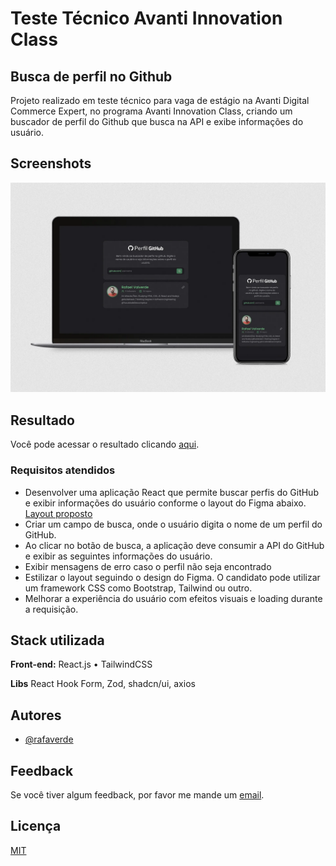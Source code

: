 # Teste Técnico Avanti Innovation Class

## Busca de perfil no Github

Projeto realizado em teste técnico para vaga de estágio na Avanti Digital Commerce Expert, no programa Avanti Innovation Class, criando um buscador de perfil do Github que busca na API e exibe informações do usuário.

## Screenshots

![Site Screenshot](./.github/preview.webp)

## Resultado

Você pode acessar o resultado clicando [aqui](https://avantigithubprofile.netlify.app/).

### Requisitos atendidos

- Desenvolver uma aplicação React que permite buscar perfis do GitHub e exibir informações do usuário conforme o layout do Figma abaixo. [Layout proposto](https://www.figma.com/proto/DqtFxC6312M32mLt8FpJjq/inovation-class?page-id=22%3A2864&node-id=22-4293&viewport=359%2C115%2C0.25&t=SHsEqEgaMrXGMKwv-1&scaling=scale-down-width&content-scaling=fixed&starting-point-node-id=22%3A4293&show-proto-sidebar=1)
- Criar um campo de busca, onde o usuário digita o nome de um perfil do GitHub.
- Ao clicar no botão de busca, a aplicação deve consumir a API do GitHub e exibir as seguintes informações do usuário.
- Exibir mensagens de erro caso o perfil não seja encontrado
- Estilizar o layout seguindo o design do Figma. O candidato pode utilizar um framework CSS como Bootstrap, Tailwind ou outro.
- Melhorar a experiência do usuário com efeitos visuais e loading durante a requisição.

## Stack utilizada

**Front-end:** React.js • TailwindCSS

**Libs** React Hook Form, Zod, shadcn/ui, axios

## Autores

- [@rafaverde](https://www.github.com/rafaverde)

## Feedback

Se você tiver algum feedback, por favor me mande um [email](mailto:rafaverde@msn.com).

## Licença

[MIT](https://choosealicense.com/licenses/mit/)
